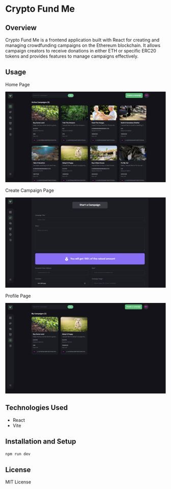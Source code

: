 # Crypto Fund Me

## Overview

Crypto Fund Me is a frontend application built with React for creating and managing crowdfunding campaigns on the Ethereum blockchain. It allows campaign creators to receive donations in either ETH or specific ERC20 tokens and provides features to manage campaigns effectively.

## Usage

Home Page

![Home Page](public/images/Home.png)

Create Campaign Page

![Home Page](public/images/CreateCampaign.png)

Profile Page

![Home Page](public/images/Profile.png)

## Technologies Used

- React
- Vite

## Installation and Setup

`npm run dev`

## License

MIT License